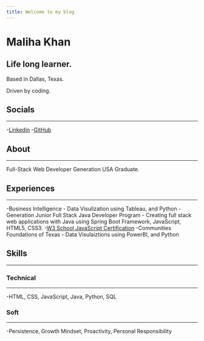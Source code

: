 ```yaml
---
title: Welcome to my blog
---
```


Maliha Khan
============

Life long learner.
------------------

Based in Dallas, Texas.

Driven by coding.

## Socials
---------

-[Linkedin](https://www.linkedin.com/in/malihatahirkhan/)
-[GitHub](https://github.com/Maliha000)

## About
--------

Full-Stack Web Developer
Generation USA Graduate.

## Experiences
----------------

-Business Intelligence - Data Visulization using Tableau, and Python
-Generation Junior Full Stack Java Developer Program - Creating full stack web
applications with Java using Spring Boot Framework, JavaScript, HTML5, CSS3. 
  -[W3 School JavaScript Certification](https://verify.w3schools.com/1N50T1QSL8)
-Communities Foundations of Texas - Data Visulaiztions using PowerBI, and Python

## Skills
-----------
### Technical
--------------
-HTML, CSS, JavaScript, Java, Python, SQL

### Soft
----------
-Persistence, Growth Mindset, Proactivity, Personal Responsibility



